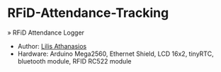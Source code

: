 # RFiD-Attendance-Tracking

» RFiD Attendance Logger
 *  Author: [Lilis Athanasios](https://www.linkedin.com/in/lithan)
 *  Hardware: Arduino Mega2560, Ethernet Shield, LCD 16x2, tinyRTC, bluetooth module, RFID RC522 module
